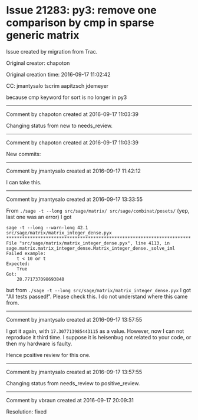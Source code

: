 # Issue 21283: py3: remove one comparison by cmp in sparse generic matrix

Issue created by migration from Trac.

Original creator: chapoton

Original creation time: 2016-09-17 11:02:42

CC:  jmantysalo tscrim aapitzsch jdemeyer

because cmp keyword for sort is no longer in py3


---

Comment by chapoton created at 2016-09-17 11:03:39

Changing status from new to needs_review.


---

Comment by chapoton created at 2016-09-17 11:03:39

New commits:


---

Comment by jmantysalo created at 2016-09-17 11:42:12

I can take this.


---

Comment by jmantysalo created at 2016-09-17 13:33:55

From `./sage -t --long src/sage/matrix/ src/sage/combinat/posets/` (yep, last one was an error) I got


```
sage -t --long --warn-long 42.1 src/sage/matrix/matrix_integer_dense.pyx
**********************************************************************
File "src/sage/matrix/matrix_integer_dense.pyx", line 4113, in sage.matrix.matrix_integer_dense.Matrix_integer_dense._solve_iml
Failed example:
    t < 10 or t
Expected:
    True
Got:
    28.771737098693848
```


but from `./sage -t --long src/sage/matrix/matrix_integer_dense.pyx` I got "All tests passed!". Please check this. I do not understand where this came from.


---

Comment by jmantysalo created at 2016-09-17 13:57:55

I got it again, with `17.307713985443115` as a value. However, now I can not reproduce it third time. I suppose it is heisenbug not related to your code, or then my hardware is faulty.

Hence positive review for this one.


---

Comment by jmantysalo created at 2016-09-17 13:57:55

Changing status from needs_review to positive_review.


---

Comment by vbraun created at 2016-09-17 20:09:31

Resolution: fixed
